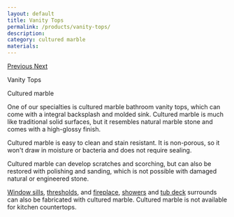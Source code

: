 ```yaml
---
layout: default
title: Vanity Tops
permalink: /products/vanity-tops/
description:
category: cultured marble
materials:
---
```


<section class="container section">
  <div class="row">

<div class="col-lg-7 push-lg-5 col-sm-12">
<div id="carouselExampleControls" class="carousel slide content__image sticky" data-ride="carousel">
<div class="carousel-inner" role="listbox">

</div>
<a class="carousel-control-prev" href="#carouselExampleControls" role="button" data-slide="prev">
<span class="carousel-control-prev-icon" aria-hidden="true"></span>
<span class="sr-only">Previous</span>
</a>
<a class="carousel-control-next" href="#carouselExampleControls" role="button" data-slide="next">
<span class="carousel-control-next-icon" aria-hidden="true"></span>
<span class="sr-only">Next</span>
</a>
</div>
</div>

<div class="col-lg-5 pull-lg-7 col-sm-12">
<p class="is-first-heading h2">Vanity Tops</p>
<p class="h3">Cultured marble</p>

One of our specialties is cultured marble bathroom vanity tops, which can come with a integral backsplash and molded sink. Cultured marble is much like traditional solid surfaces, but it resembles natural marble stone and comes with a high-glossy finish.

Cultured marble is easy to clean and stain resistant. It is non-porous, so it won't draw in moisture or bacteria and does not require sealing.

Cultured marble can develop scratches and scorching, but can also be restored with polishing and sanding, which is not possible with damaged natural or engineered stone.

<a href="{{ site.url }}/products/window-sills/">Window sills</a>, <a href="{{ site.url }}/products/thresholds/">thresholds</a>, and <a href="{{ site.url }}/products/surrounds/fireplace/">fireplace</a>, <a href="{{ site.url }}/products/surrounds/showers/">showers</a> and <a href="{{ site.url }}/products/surrounds/tub-deck/">tub deck</a> surrounds can also be fabricated with cultured marble. Cultured marble is not available for kitchen countertops.

</div>
</div>
</section>
